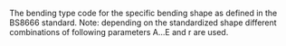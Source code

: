 ﻿The bending type code for the specific bending shape as defined in the BS8666 standard. Note: depending on the standardized shape different combinations of following parameters A...E and r are used.